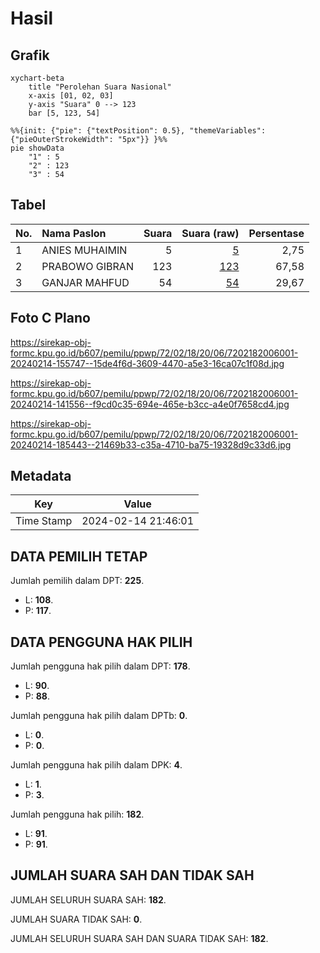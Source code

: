 # Hasil

## Grafik

```mermaid
xychart-beta
    title "Perolehan Suara Nasional"
    x-axis [01, 02, 03]
    y-axis "Suara" 0 --> 123
    bar [5, 123, 54]
```

```mermaid
%%{init: {"pie": {"textPosition": 0.5}, "themeVariables": {"pieOuterStrokeWidth": "5px"}} }%%
pie showData
    "1" : 5
    "2" : 123
    "3" : 54
```

## Tabel

| No. | Nama Paslon    | Suara | Suara (raw) | Persentase |
|:--- |:-------------- | -----:| -----------:| ----------:|
| 1   | ANIES MUHAIMIN | 5     | [5][p-1]    | 2,75       |
| 2   | PRABOWO GIBRAN | 123   | [123][p-2]  | 67,58      |
| 3   | GANJAR MAHFUD  | 54    | [54][p-3]   | 29,67      |


[p-1]: https://github.com/gigit-pemilu/pemilu-2024/blob/main/pilpres/hitung-suara/sub/72-sulawesi-tengah/sub/02-poso/sub/18-poso-pesisir-utara/sub/2006-tri-mulya/sub/001-tps/sub/paslon-1.txt
[p-2]: https://github.com/gigit-pemilu/pemilu-2024/blob/main/pilpres/hitung-suara/sub/72-sulawesi-tengah/sub/02-poso/sub/18-poso-pesisir-utara/sub/2006-tri-mulya/sub/001-tps/sub/paslon-2.txt
[p-3]: https://github.com/gigit-pemilu/pemilu-2024/blob/main/pilpres/hitung-suara/sub/72-sulawesi-tengah/sub/02-poso/sub/18-poso-pesisir-utara/sub/2006-tri-mulya/sub/001-tps/sub/paslon-3.txt

## Foto C Plano

https://sirekap-obj-formc.kpu.go.id/b607/pemilu/ppwp/72/02/18/20/06/7202182006001-20240214-155747--15de4f6d-3609-4470-a5e3-16ca07c1f08d.jpg

https://sirekap-obj-formc.kpu.go.id/b607/pemilu/ppwp/72/02/18/20/06/7202182006001-20240214-141556--f9cd0c35-694e-465e-b3cc-a4e0f7658cd4.jpg

https://sirekap-obj-formc.kpu.go.id/b607/pemilu/ppwp/72/02/18/20/06/7202182006001-20240214-185443--21469b33-c35a-4710-ba75-19328d9c33d6.jpg


## Metadata

| Key        | Value               |
| ---------- | ------------------- |
| Time Stamp | 2024-02-14 21:46:01 |


## DATA PEMILIH TETAP

Jumlah pemilih dalam DPT: **225**.
 * L: **108**.
 * P: **117**.

## DATA PENGGUNA HAK PILIH

Jumlah pengguna hak pilih dalam DPT: **178**.
 * L: **90**.
 * P: **88**.

Jumlah pengguna hak pilih dalam DPTb: **0**.
 * L: **0**.
 * P: **0**.

Jumlah pengguna hak pilih dalam DPK: **4**.
 * L: **1**.
 * P: **3**.

Jumlah pengguna hak pilih: **182**.
 * L: **91**.
 * P: **91**.

## JUMLAH SUARA SAH DAN TIDAK SAH

JUMLAH SELURUH SUARA SAH: **182**.

JUMLAH SUARA TIDAK SAH: **0**.

JUMLAH SELURUH SUARA SAH DAN SUARA TIDAK SAH: **182**.


